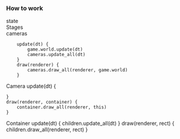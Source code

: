 ### How to work
state   
    Stages   
        cameras

        update(dt) {
            game.world.update(dt)
            cameras.update_all(dt)
        }
        draw(renderer) {
            cameras.draw_all(renderer, game.world)
        }


Camera
    update(dt) {

    }
    draw(renderer, container) {
        container.draw_all(renderer, this)
    }


Container
    update(dt) {
        children.update_all(dt)
    }
    draw(renderer, rect) {
        children.draw_all(renderer, rect)
    }